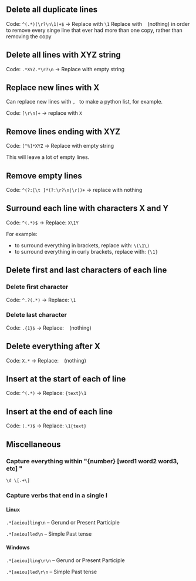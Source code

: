 ## Delete all duplicate lines
Code: `^(.*)(\r?\n\1)+$` -> Replace with `\1`
Replace with ` ` (nothing) in order to remove every singe line that ever had more than one copy, rather than removing the copy
## Delete all lines with XYZ string
Code: `.*XYZ.*\r?\n` -> Replace with empty string
## Replace new lines with X
Can replace new lines with `, ` to make a python list, for example.

Code: `[\r\n]+` -> replace with `X`
## Remove lines ending with XYZ
Code: `[^%]*XYZ` -> Replace with empty string

This will leave a lot of empty lines.
## Remove empty lines
Code: `^(?:[\t ]*(?:\r?\n|\r))+` -> replace with nothing

## Surround each line with characters X and Y
Code: `^(.*)$` -> Replace: `X\1Y`

For example:
* to surround everything in brackets, replace with: `\(\1\)`
* to surround everything in curly brackets, replace with: `{\1}`

## Delete first and last characters of each line
### Delete first character
Code: `^.?(.*)` -> Replace: `\1`
### Delete last character
Code: `.{1}$` -> Replace: ` ` (nothing)

## Delete everything after X
Code: `X.*` -> Replace: ` ` (nothing)

## Insert at the start of each of line
Code: `^(.*)` -> Replace: `{text}\1`
## Insert at the end of each line
Code: `(.*)$` -> Replace: `\1{text}`

## Miscellaneous
### Capture everything within "{number} [word1 word2 word3, etc] "
`\d \[.+\] `
### Capture verbs that end in a single l
#### Linux
`.*[aeiou]ling\n` – Gerund or Present Participle

`.*[aeiou]led\n` – Simple Past tense
#### Windows
`.*[aeiou]ling\r\n` – Gerund or Present Participle

`.*[aeiou]led\r\n` – Simple Past tense
